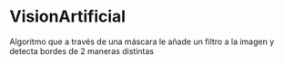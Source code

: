 # VisionArtificial
Algoritmo que a través de una máscara le añade un filtro a la imagen y detecta bordes de 2 maneras distintas
